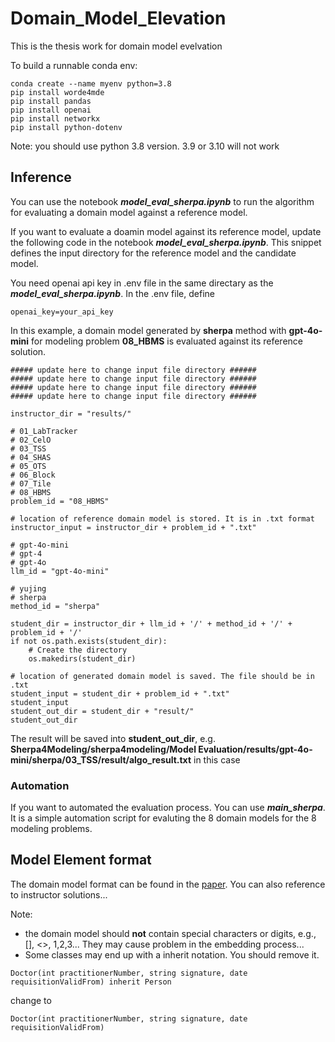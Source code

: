 # Domain_Model_Elevation
This is the thesis work for domain model evelvation

To build a runnable conda env:
```
conda create --name myenv python=3.8
pip install worde4mde
pip install pandas
pip install openai
pip install networkx
pip install python-dotenv
```

Note: you should use python 3.8 version. 3.9 or 3.10 will not work

## Inference
You can use the notebook ***model_eval_sherpa.ipynb*** to run the algorithm for evaluating a domain model against a reference model.

If you want to evaluate a doamin model against its reference model, update the following code in the notebook ***model_eval_sherpa.ipynb***. This snippet defines the input directory for the reference model and the candidate model.

You need openai api key in .env file in the same directary as the ***model_eval_sherpa.ipynb***. In the .env file, define 
```
openai_key=your_api_key
```


In this example, a domain model generated by **sherpa** method with **gpt-4o-mini** for modeling problem **08_HBMS** is evaluated against its reference solution.

```
##### update here to change input file directory ######
##### update here to change input file directory ######
##### update here to change input file directory ######
##### update here to change input file directory ######

instructor_dir = "results/"

# 01_LabTracker
# 02_CelO
# 03_TSS
# 04_SHAS
# 05_OTS
# 06_Block
# 07_Tile
# 08_HBMS
problem_id = "08_HBMS"

# location of reference domain model is stored. It is in .txt format
instructor_input = instructor_dir + problem_id + ".txt"

# gpt-4o-mini
# gpt-4
# gpt-4o
llm_id = "gpt-4o-mini"

# yujing
# sherpa
method_id = "sherpa"

student_dir = instructor_dir + llm_id + '/' + method_id + '/' + problem_id + '/'
if not os.path.exists(student_dir):
    # Create the directory
    os.makedirs(student_dir)
    
# location of generated domain model is saved. The file should be in .txt    
student_input = student_dir + problem_id + ".txt"
student_input
student_out_dir = student_dir + "result/"
student_out_dir
```
The result will be saved into __student_out_dir__, e.g. __Sherpa4Modeling/sherpa4modeling/Model Evaluation/results/gpt-4o-mini/sherpa/03_TSS/result/algo_result.txt__ in this case

### Automation
If you want to automated the evaluation process. You can use ***main_sherpa***. It is a simple automation script for evaluting the 8 domain models for the 8 modeling problems.


## Model Element format
The domain model format can be found in the [paper](https://www.computer.org/csdl/proceedings-article/models/2023/248000a162/1SOLHZynTpe). You can also reference to instructor solutions...

Note: 
- the domain model should **not** contain special characters or digits, e.g., [], <>, 1,2,3... They may cause problem in the embedding process...
- Some classes may end up with a inherit notation. You should remove it.
```
Doctor(int practitionerNumber, string signature, date requisitionValidFrom) inherit Person
```
change to 
```
Doctor(int practitionerNumber, string signature, date requisitionValidFrom)
```